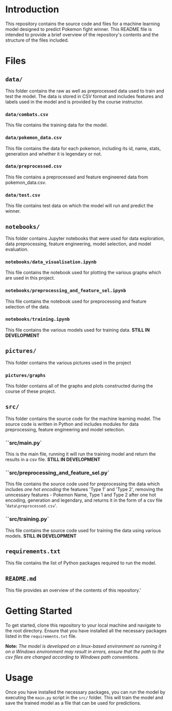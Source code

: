 # Introduction
This repository contains the source code and files for a machine learning model designed to predict Pokemon fight winner. This README file is intended to provide a brief overview of the repository's contents and the structure of the files included.

# Files
## `data/`
This folder contains the raw as well as preprocessed data used to train and test the model. The data is stored in CSV format and includes features and labels used in the model and is provided by the course instructor.

### `data/combats.csv`
This file contains the training data for the model.

### `data/pokemon_data.csv`
This file contains the data for each pokemon, including its id, name, stats, generation and whether it is legendary or not.

### `data/preprocessed.csv`
This file contains a preprocessed and feature engineered data from pokemon_data.csv.

### `data/test.csv`
This file contains test data on which the model will run and predict the winner.

## `notebooks/`
This folder contains Jupyter notebooks that were used for data exploration, data preprocessing, feature engineering, model selection, and model evaluation.

### `notebooks/data_visualisation.ipynb`
This file contains the notebook used for plotting the various graphs which are used in this project.

### `notebooks/preprocessing_and_feature_sel.ipynb`
This file contains the notebook used for preprocessing and feature selection of the data.

 ### `notebooks/training.ipynb`
 This file contains the various models used for training data. **STILL IN DEVELOPMENT**

## `pictures/`
This folder contains the various pictures used in the project

### `pictures/graphs`
This folder contains all of the graphs and plots constructed during the course of these project.

 ## `src/`
 This folder contains the source code for the machine learning model. The source code is written in Python and includes modules for data preprocessing, feature engineering and model selection.

 ### ``src/main.py`
 This is the main file, running it will run the training model and return the results in a csv file. **STILL IN DEVELOPMENT**

### ``src/preprocessing_and_feature_sel.py`
This file contains the source code used for preprocessing the data which includes *one hot encoding* the features 'Type 1' and 'Type 2', removing the unncessary features - Pokemon Name, Type 1 and Type 2 after one hot encoding, generation and legendary, and returns it in the form of a csv file '`data\preprocessed.csv`'.

### ``src/training.py`
This file contains the source code used for training the data using various models. **STILL IN DEVELOPMENT**

##  `requirements.txt`
This file contains the list of Python packages required to run the model.

## `README.md`
This file provides an overview of the contents of this repository.'

# Getting Started
To get started, clone this repository to your local machine and navigate to the root directory. Ensure that you have installed all the necessary packages listed in the `requirements.txt` file.

**Note:**  *The model is developed on a linux-based environment so running it on a Windows environment may result in errors, ensure that the path to the csv files are changed according to Windows path conventions.*

# Usage
Once you have installed the necessary packages, you can run the model by executing the `main.py` script in the `src/` folder. This will train the model and save the trained model as a file that can be used for predictions.
